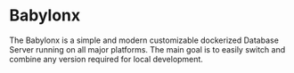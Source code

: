 # Babylonx
The Babylonx is a simple and modern customizable dockerized Database Server running on all major platforms. The main goal is to easily switch and combine any version required for local development.
